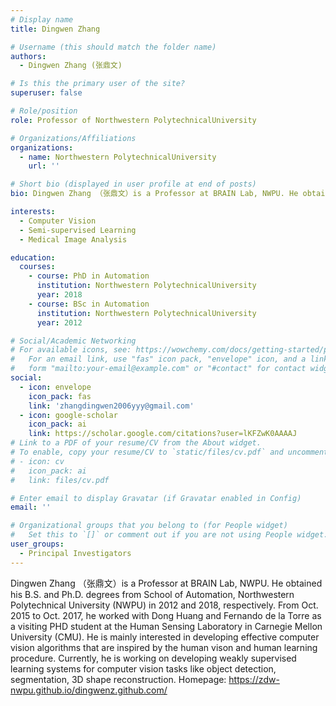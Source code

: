 ```yaml
---
# Display name
title: Dingwen Zhang

# Username (this should match the folder name)
authors:
  - Dingwen Zhang (张鼎文)

# Is this the primary user of the site?
superuser: false

# Role/position
role: Professor of Northwestern PolytechnicalUniversity

# Organizations/Affiliations
organizations:
  - name: Northwestern PolytechnicalUniversity
    url: ''

# Short bio (displayed in user profile at end of posts)
bio: Dingwen Zhang （张鼎文）is a Professor at BRAIN Lab, NWPU. He obtained his B.S. and Ph.D. degrees from School of Automation, Northwestern Polytechnical University (NWPU) in 2012 and 2018, respectively.

interests:
  - Computer Vision
  - Semi-supervised Learning
  - Medical Image Analysis

education:
  courses:
    - course: PhD in Automation
      institution: Northwestern PolytechnicalUniversity
      year: 2018
    - course: BSc in Automation
      institution: Northwestern PolytechnicalUniversity
      year: 2012

# Social/Academic Networking
# For available icons, see: https://wowchemy.com/docs/getting-started/page-builder/#icons
#   For an email link, use "fas" icon pack, "envelope" icon, and a link in the
#   form "mailto:your-email@example.com" or "#contact" for contact widget.
social:
  - icon: envelope
    icon_pack: fas
    link: 'zhangdingwen2006yyy@gmail.com'
  - icon: google-scholar
    icon_pack: ai
    link: https://scholar.google.com/citations?user=lKFZwK0AAAAJ
# Link to a PDF of your resume/CV from the About widget.
# To enable, copy your resume/CV to `static/files/cv.pdf` and uncomment the lines below.
# - icon: cv
#   icon_pack: ai
#   link: files/cv.pdf

# Enter email to display Gravatar (if Gravatar enabled in Config)
email: ''

# Organizational groups that you belong to (for People widget)
#   Set this to `[]` or comment out if you are not using People widget.
user_groups:
  - Principal Investigators
---
```


Dingwen Zhang （张鼎文）is a Professor at BRAIN Lab, NWPU. He obtained his B.S. and Ph.D. degrees from School of Automation, Northwestern Polytechnical University (NWPU) in 2012 and 2018, respectively. From Oct. 2015 to Oct. 2017, he worked with Dong Huang and Fernando de la Torre as a visiting PHD student at the Human Sensing Laboratory in Carnegie Mellon University (CMU). He is mainly interested in developing effective computer vision algorithms that are inspired by the human vison and human learning procedure. Currently, he is working on developing weakly supervised learning systems for computer vision tasks like object detection, segmentation, 3D shape reconstruction. Homepage: https://zdw-nwpu.github.io/dingwenz.github.com/
